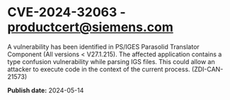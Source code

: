 # CVE-2024-32063 - productcert@siemens.com

A vulnerability has been identified in PS/IGES Parasolid Translator Component (All versions < V27.1.215). The affected application contains a type confusion vulnerability while parsing IGS files. This could allow an attacker to execute code in the context of the current process. (ZDI-CAN-21573)

**Publish date:** 2024-05-14
